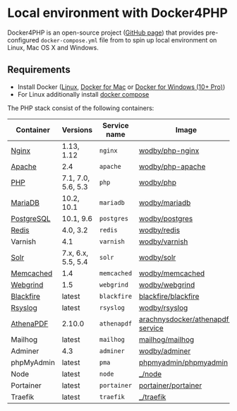 # Local environment with Docker4PHP

Docker4PHP is an open-source project ([GitHub page](https://github.com/wodby/docker4php)) that provides pre-configured `docker-compose.yml` file from to spin up local environment on Linux, Mac OS X and Windows. 

## Requirements

* Install Docker ([Linux](https://docs.docker.com/engine/installation), [Docker for Mac](https://docs.docker.com/engine/installation/mac) or [Docker for Windows (10+ Pro)](https://docs.docker.com/engine/installation/windows))
* For Linux additionally install [docker compose](https://docs.docker.com/compose/install)

The PHP stack consist of the following containers:

[Nginx]: ../containers/nginx.md
[Apache]: ../containers/apache.md
[AthenaPDF]: ../containers/athenapdf.md
[PHP]: ../containers/php.md
[SSHD]: ../containers/ssh.md
[Cron]: ../containers/cron.md
[MariaDB]: ../containers/mariadb.md
[PostgreSQL]: ../containers/postgres.md
[Redis]: ../containers/redis.md
[Solr]: ../containers/solr.md
[Memcached]: ../containers/memcached.md
[OpenSMTPD]: ../containers/opensmtpd.md
[Webgrind]: ../containers/webgrind.md
[Blackfire]: ../containers/blackfire.md
[Rsyslog]: ../containers/rsyslog.md
[AthenaPDF]: ../containers/athenapdf.md

[wodby/php-nginx]: https://github.com/wodby/php-nginx
[wodby/php-apache]: https://github.com/wodby/php-apache
[wodby/php]: https://github.com/wodby/php
[wodby/mariadb]: https://github.com/wodby/mariadb
[wodby/postgres]: https://github.com/wodby/postgres
[wodby/redis]: https://github.com/wodby/redis
[wodby/varnish]: https://github.com/wodby/varnish
[wodby/solr]: https://github.com/wodby/solr
[wodby/memcached]: https://github.com/wodby/memcached
[wodby/webgrind]: https://hub.docker.com/r/wodby/webgrind
[blackfire/blackfire]: https://hub.docker.com/r/blackfire/blackfire
[wodby/rsyslog]: https://hub.docker.com/r/wodby/rsyslog
[arachnysdocker/athenapdf-service]: https://hub.docker.com/r/arachnysdocker/athenapdf-service
[mailhog/mailhog]: https://hub.docker.com/r/mailhog/mailhog
[wodby/adminer]: https://hub.docker.com/r/wodby/adminer
[phpmyadmin/phpmyadmin]: https://hub.docker.com/r/phpmyadmin/phpmyadmin
[portainer/portainer]: https://hub.docker.com/portainer/portainer
[_/node]: https://hub.docker.com/_/node
[_/traefik]: https://hub.docker.com/_/traefik

| Container    | Versions           | Service name | Image                              | 
| ------------ | ------------------ | ------------ | ---------------------------------- | 
| [Nginx]      | 1.13, 1.12         | `nginx`      | [wodby/php-nginx]                  | 
| [Apache]     | 2.4                | `apache`     | [wodby/php-apache]                 | 
| [PHP]        | 7.1, 7.0, 5.6, 5.3 | `php`        | [wodby/php]                        | 
| [MariaDB]    | 10.2, 10.1         | `mariadb`    | [wodby/mariadb]                    | 
| [PostgreSQL] | 10.1, 9.6          | `postgres`   | [wodby/postgres]                   |
| [Redis]      | 4.0, 3.2           | `redis`      | [wodby/redis]                      |
| Varnish      | 4.1                | `varnish`    | [wodby/varnish]                    |
| [Solr]       | 7.x, 6.x, 5.5, 5.4 | `solr`       | [wodby/solr]                       |
| [Memcached]  | 1.4                | `memcached`  | [wodby/memcached]                  |
| [Webgrind]   | 1.5                | `webgrind`   | [wodby/webgrind]                   |
| [Blackfire]  | latest             | `blackfire`  | [blackfire/blackfire]              |
| [Rsyslog]    | latest             | `rsyslog`    | [wodby/rsyslog]                    |
| [AthenaPDF]  | 2.10.0             | `athenapdf`  | [arachnysdocker/athenapdf-service] |
| Mailhog      | latest             | `mailhog`    | [mailhog/mailhog]                  | 
| Adminer      | 4.3                | `adminer`    | [wodby/adminer]                    |
| phpMyAdmin   | latest             | `pma`        | [phpmyadmin/phpmyadmin]            |
| Node         | latest             | `node`       | [_/node]                           |
| Portainer    | latest             | `portainer`  | [portainer/portainer]              | 
| Traefik      | latest             | `traefik`    | [_/traefik]                        | 
